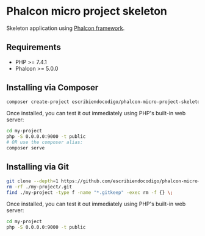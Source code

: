 # Phalcon micro project skeleton

Skeleton application using  [Phalcon framework](https://phalcon.io).

## Requirements

- PHP >= 7.4.1
- Phalcon >= 5.0.0

## Installing via Composer

```bash
composer create-project escribiendocodigo/phalcon-micro-project-skeleton my-project
```
Once installed, you can test it out immediately using PHP's built-in web server:

```bash
cd my-project
php -S 0.0.0.0:9000 -t public
# OR use the composer alias:
composer serve
```

## Installing via Git

```bash
git clone --depth=1 https://github.com/escribiendocodigo/phalcon-micro-project-skeleton my-project
rm -rf ./my-project/.git
find ./my-project -type f -name "*.gitkeep" -exec rm -f {} \;
```

Once installed, you can test it out immediately using PHP's built-in web server:

```bash
cd my-project
php -S 0.0.0.0:9000 -t public
```
